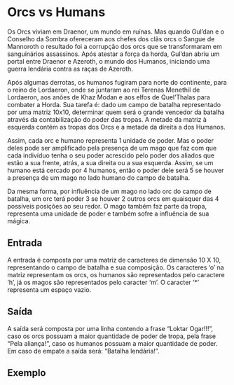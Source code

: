 # Orcs vs Humans

Os Orcs viviam em Draenor, um mundo em ruínas. Mas quando Gul’dan e o Conselho da Sombra ofereceram aos chefes dos clãs orcs o Sangue de Mannoroth o resultado foi a corrupção dos orcs que se transformaram em sanguinários assassinos. Após atestar a força da horda, Gul’dan abriu um portal entre Draenor e Azeroth, o mundo dos Humanos, iniciando uma guerra lendária contra as raças de Azeroth.

Após algumas derrotas, os humanos fugiram para norte do continente, para o reino de Lordaeron, onde se juntaram ao rei Terenas Menethil de Lordaeron, aos anões de Khaz Modan e aos elfos de Quel’Thalas para combater a Horda. Sua tarefa é: dado um campo de batalha representado por uma matriz 10x10, determinar quem será o grande vencedor da batalha através da contabilização do poder das tropas. A metade da matriz à esquerda contém as tropas dos Orcs e a metade da direita a dos Humanos.

Assim, cada orc e humano representa 1 unidade de poder. Mas o poder deles pode ser amplificado pela presença de um mago que faz com que cada indivíduo tenha o seu poder acrescido pelo poder dos aliados que estão a sua frente, atrás, a sua direita ou a sua esquerda. Assim, se um humano está cercado por 4 humanos, então o poder dele será 5 se houver a presença de um mago no lado humano do campo de batalha.

Da mesma forma, por influência de um mago no lado orc do campo de batalha, um orc terá poder 3 se houver 2 outros orcs em quaisquer das 4 possíveis posições ao seu redor. O mago também faz parte da tropa, representa uma unidade de poder e também sofre a influência de sua mágica.

## Entrada

A entrada é composta por uma matriz de caracteres de dimensão 10 X 10, representando o campo de batalha e sua composição. Os caracteres ‘o’ na matriz representam os orcs, os humanos são representados pelo caractere ‘h’, já os magos são representados pelo caracter ‘m’. O caracter ‘\*’ representa um espaço vazio.

## Saída

A saída será composta por uma linha contendo a frase “Loktar Ogar!!!”, caso os orcs possuam a maior quantidade de poder de tropa, pela frase “Pela aliança!”, caso os humanos possuam a maior quantidade de poder. Em caso de empate a saída será: “Batalha lendária!”.

## Exemplo
